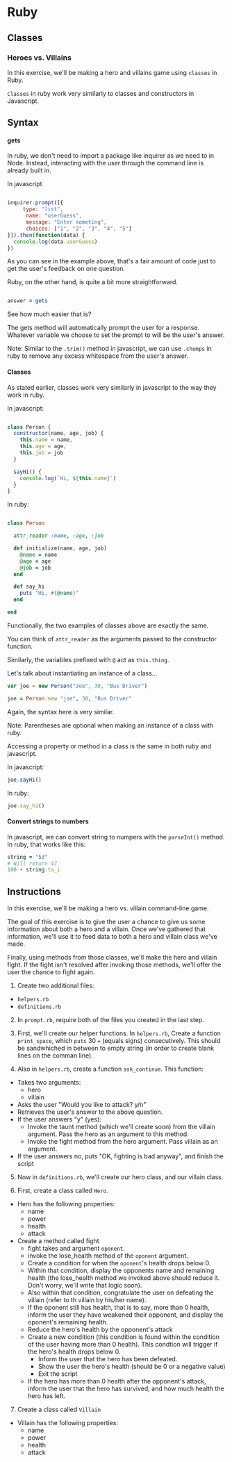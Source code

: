 # Ruby

## Classes

### Heroes vs. Villains
In this exercise, we'll be making a hero and villains game using `classes` in Ruby. 

`Classes` in ruby work very similarly to classes and constructors in Javascript. 

## Syntax

#### gets

In ruby, we don't need to import a package like inquirer as we need to in Node. Instead, interacting with the user through the command line is already built in. 

In javascript

```javascript

inquirer.prompt([{
     type: "list",
      name: "userGuess",
      message: "Enter someting",
      choices: ["1", "2", "3", "4", "5"]
}]).then(function(data) {
  console.log(data.userGuess)
})

```

As you can see in the example above, that's a fair amount of code just to get the user's feedback on one question.

Ruby, on the other hand, is quite a bit more straightforward. 

```ruby

answer = gets

```

See how much easier that is?

The gets method will automatically prompt the user for a response. Whatever variable we choose to set the prompt to will be the user's answer.

Note: Similar to the `.trim()` method in javascript, we can use `.chomps` in ruby to remove any excess whitespace from the user's answer.


#### Classes

As stated earlier, classes work very similarly in javascript to the way they work in ruby. 

In javascript: 

```javascript

class Person {
  constructor(name, age, job) {
    this.name = name,
    this.age = age,
    this.job = job
  }

  sayHi() {
    console.log(`Hi, ${this.name}`)
  }
}

```

In ruby: 
```ruby

class Person

  attr_reader :name, :age, :job

  def initialize(name, age, job)
    @name = name
    @age = age
    @job = job
  end

  def say_hi
    puts "Hi, #{@name}"
  end

end

```

Functionally, the two examples of classes above are exactly the same. 

You can think of `attr_reader` as the arguments passed to the constructor function.

Similarly, the variables prefixed with `@` act as `this.thing`.

Let's talk about instantiating an instance of a class...

```javascript
var joe = new Person("Joe", 30, "Bus Driver")
```

```ruby
joe = Person.new "joe", 30, "Bus Driver"
```

Again, the syntax here is very similar. 

Note: Parentheses are optional when making an instance of a class with ruby.

Accessing a property or method in a class is the same in both ruby and javascript. 

In javascript:
```javascript
joe.sayHi()
```

In ruby:
```ruby
joe.say_hi()
```

#### Convert strings to numbers

In javascript, we can convert string to numpers with the `parseInt()` method. In ruby, that works like this:

```ruby
string = "53"
# Will return 47
100 - string.to_i
```


## Instructions

In this exercise, we'll be making a hero vs. villain command-line game.

The goal of this exercise is to give the user a chance to give us some information about both a hero and a villain. Once we've gathered that information, we'll use it to feed data to both a hero and villain class we've made.

Finally, using methods from those classes, we'll make the hero and villain fight. If the fight isn't resolved after invoking those methods, we'll offer the user the chance to fight again. 

1. Create two additional files:
  - `helpers.rb`
  - `definitions.rb`

2. In `prompt.rb`, require both of the files you created in the last step.

3. First, we'll create our helper functions. In `helpers.rb`, Create a function `print_space`, which `puts` 30 `=` (equals signs) consecutively. This should be sandwhiched in between to empty string (in order to create blank lines on the comman line).

4. Also in `helpers.rb`, create a function `ask_continue`.
This function: 
- Takes two arguments:
  - hero
  - villain
- Asks the user "Would you like to attack? y/n"
- Retrieves the user's answer to the above question. 
- If the user answers "y" (yes):
  - Invoke the taunt method (which we'll create soon) from the villain argument. Pass the hero as an argument to this method.
  - Invoke the fight method from the hero argument. Pass villain as an argument.
- If the user answers no, puts "OK, fighting is bad anyway", and finish the script

5. Now in `definitions.rb`, we'll create our hero class, and our villain class. 

6. First, create a class called `Hero`.
- Hero has the following properties:
  - name
  - power
  - health
  - attack
- Create a method called fight
  - fight takes and argument `oponent`.
  - invoke the lose_health method of the `oponent` argument. 
  - Create a condition for when the `oponent`'s health drops below 0. 
  - Within that condition, display the opponents name and remaining health (the lose_health method we invoked above should reduce it. Don't worry, we'll write that logic soon).
  - Also within that condition, congratulate the user on defeating the villain (refer to th villain by his/her name).
  - If the oponent still has health, that is to say, more than 0 health, inform the user they have weakened their opponent, and display the oponent's remaining health.
  - Reduce the hero's health by the opponent's attack
  - Create a new condition (this condition is found within the condition of the user having more than 0 health). This condtion will trigger if the hero's health drops below 0.
    - Inform the user that the hero has been defeated.
    - Show the user the hero's health (should be 0 or a negative value)
    - Exit the script
  - If the hero has more than 0 health after the opponent's attack, inform the user that the hero has survived, and how much health the hero has left.

7. Create a class called `Villain`
- Villain has the following properties:
  - name
  - power
  - health
  - attack